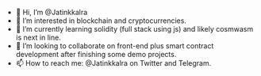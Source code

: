- 👋 Hi, I’m @Jatinkkalra
- 👀 I’m interested in blockchain and cryptocurrencies.
- 🌱 I’m currently learning solidity (full stack using js) and likely cosmwasm is next in line.
- 💞️ I’m looking to collaborate on front-end plus smart contract development after finishing some demo projects.
- 📫 How to reach me: @Jatinkkalra on Twitter and Telegram.

<!---
Jatinkkalra/Jatinkkalra is a ✨ special ✨ repository because its `README.md` (this file) appears on your GitHub profile.
You can click the Preview link to take a look at your changes.
--->
